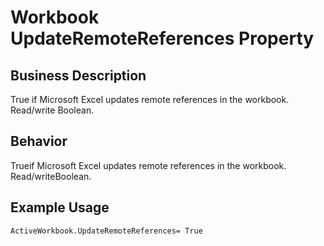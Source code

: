 # Workbook UpdateRemoteReferences Property

## Business Description
True if Microsoft Excel updates remote references in the workbook. Read/write Boolean.

## Behavior
Trueif Microsoft Excel updates remote references in the workbook. Read/writeBoolean.

## Example Usage
```vba
ActiveWorkbook.UpdateRemoteReferences= True
```